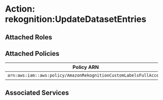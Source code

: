 # Action: rekognition:UpdateDatasetEntries

## Attached Roles

## Attached Policies

| Policy ARN | Policy Name |
|------------|-------------|
| `arn:aws:iam::aws:policy/AmazonRekognitionCustomLabelsFullAccess` | [AmazonRekognitionCustomLabelsFullAccess](../policies.md#amazonrekognitioncustomlabelsfullaccess) |

## Associated Services

